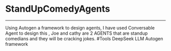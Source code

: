 # StandUpComedyAgents
_____________________________________________________________________________________________________________________________________________________________________
Using Autogen a framework to design agents, I have used Conversable Agent to design this , Joe and cathy are 2 AGENTS that are 
standup comedians and they will be cracking jokes.
#Tools
DeepSeek LLM 
Autogen framework 
